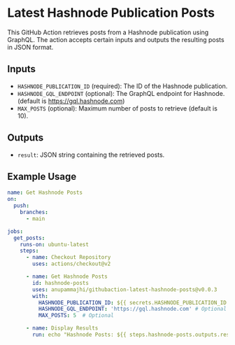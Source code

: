 # Latest Hashnode Publication Posts

This GitHub Action retrieves posts from a Hashnode publication using GraphQL. The action accepts certain inputs and outputs the resulting posts in JSON format.

## Inputs

- `HASHNODE_PUBLICATION_ID` (required): The ID of the Hashnode publication.
- `HASHNODE_GQL_ENDPOINT` (optional): The GraphQL endpoint for Hashnode. (default is https://gql.hashnode.com)
- `MAX_POSTS` (optional): Maximum number of posts to retrieve (default is 10).

## Outputs

- `result`: JSON string containing the retrieved posts.

## Example Usage

```yaml
name: Get Hashnode Posts
on:
  push:
    branches:
      - main

jobs:
  get_posts:
    runs-on: ubuntu-latest
    steps:
      - name: Checkout Repository
        uses: actions/checkout@v2

      - name: Get Hashnode Posts
        id: hashnode-posts
        uses: anupammajhi/githubaction-latest-hashnode-posts@v0.0.3
        with:
          HASHNODE_PUBLICATION_ID: ${{ secrets.HASHNODE_PUBLICATION_ID }}
          HASHNODE_GQL_ENDPOINT: 'https://gql.hashnode.com' # Optional
          MAX_POSTS: 5  # Optional

      - name: Display Results
        run: echo "Hashnode Posts: ${{ steps.hashnode-posts.outputs.result }}"

